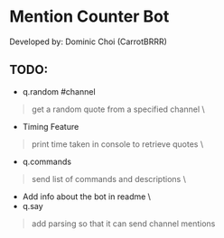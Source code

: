 # Mention Counter Bot
Developed by: Dominic Choi (CarrotBRRR)

## TODO: 
- q.random #channel
> get a random quote from a specified channel
\
- Timing Feature
> print time taken in console to retrieve quotes
\
- q.commands
> send list of commands and descriptions
\
- Add info about the bot in readme
\
- q.say
> add parsing so that it can send channel mentions